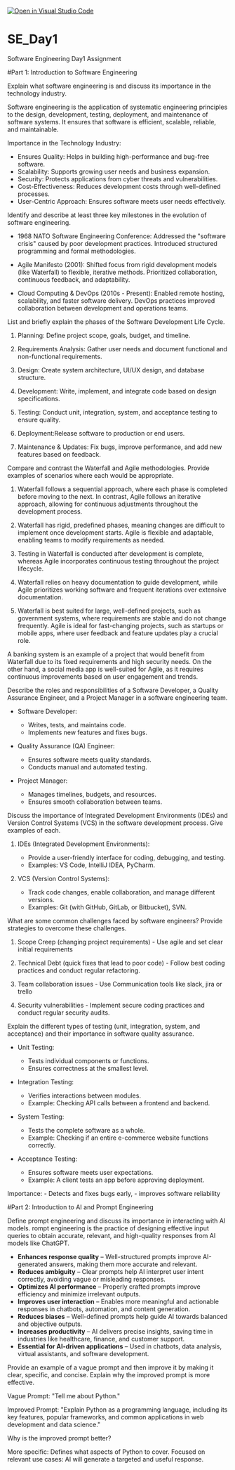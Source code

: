 [![Open in Visual Studio Code](https://classroom.github.com/assets/open-in-vscode-2e0aaae1b6195c2367325f4f02e2d04e9abb55f0b24a779b69b11b9e10269abc.svg)](https://classroom.github.com/online_ide?assignment_repo_id=18390947&assignment_repo_type=AssignmentRepo)
# SE_Day1
Software Engineering Day1 Assignment

#Part 1: Introduction to Software Engineering

Explain what software engineering is and discuss its importance in the technology industry.

Software engineering is the application of systematic engineering principles to the design, development, testing, deployment, and maintenance of software systems. It ensures that software is efficient, scalable, reliable, and maintainable.

Importance in the Technology Industry:

- Ensures Quality: Helps in building high-performance and bug-free software.
- Scalability: Supports growing user needs and business expansion.
- Security: Protects applications from cyber threats and vulnerabilities.
- Cost-Effectiveness: Reduces development costs through well-defined processes.
- User-Centric Approach: Ensures software meets user needs effectively.


Identify and describe at least three key milestones in the evolution of software engineering.
- 1968 NATO Software Engineering Conference:
        Addressed the "software crisis" caused by poor development practices.
        Introduced structured programming and formal methodologies.

- Agile Manifesto (2001):
        Shifted focus from rigid development models (like Waterfall) to flexible, iterative methods.
        Prioritized collaboration, continuous feedback, and adaptability.

- Cloud Computing & DevOps (2010s - Present):
        Enabled remote hosting, scalability, and faster software delivery.
        DevOps practices improved collaboration between development and operations teams.



List and briefly explain the phases of the Software Development Life Cycle.
1. Planning: Define project scope, goals, budget, and timeline.

2. Requirements Analysis: Gather user needs and document functional and non-functional requirements.

3. Design: Create system architecture, UI/UX design, and database structure.

4. Development: Write, implement, and integrate code based on design specifications.

5. Testing: Conduct unit, integration, system, and acceptance testing to ensure quality.

6. Deployment:Release software to production or end users.

7. Maintenance & Updates: Fix bugs, improve performance, and add new features based on feedback.


Compare and contrast the Waterfall and Agile methodologies. Provide examples of scenarios where each would be appropriate.

1. Waterfall follows a sequential approach, where each phase is completed before moving to the next. In contrast, Agile follows an iterative approach, allowing for continuous adjustments throughout the development process.

2. Waterfall has rigid, predefined phases, meaning changes are difficult to implement once development starts. Agile is flexible and adaptable, enabling teams to modify requirements as needed.

3. Testing in Waterfall is conducted after development is complete, whereas Agile incorporates continuous testing throughout the project lifecycle.

4. Waterfall relies on heavy documentation to guide development, while Agile prioritizes working software and frequent iterations over extensive documentation.

5. Waterfall is best suited for large, well-defined projects, such as government systems, where requirements are stable and do not change frequently. Agile is ideal for fast-changing projects, such as startups or mobile apps, where user feedback and feature updates play a crucial role.

A banking system is an example of a project that would benefit from Waterfall due to its fixed requirements and high security needs. On the other hand, a social media app is well-suited for Agile, as it requires continuous improvements based on user engagement and trends.



Describe the roles and responsibilities of a Software Developer, a Quality Assurance Engineer, and a Project Manager in a software engineering team.
- Software Developer:
    - Writes, tests, and maintains code.
    - Implements new features and fixes bugs.

- Quality Assurance (QA) Engineer:

    - Ensures software meets quality standards.
    - Conducts manual and automated testing.

- Project Manager:

    - Manages timelines, budgets, and resources.
    - Ensures smooth collaboration between teams.


Discuss the importance of Integrated Development Environments (IDEs) and Version Control Systems (VCS) in the software development process. Give examples of each.

1. IDEs (Integrated Development Environments):

    - Provide a user-friendly interface for coding, debugging, and testing.
    - Examples: VS Code, IntelliJ IDEA, PyCharm.

2. VCS (Version Control Systems):

    - Track code changes, enable collaboration, and manage different versions.
    - Examples: Git (with GitHub, GitLab, or Bitbucket), SVN.


What are some common challenges faced by software engineers? Provide strategies to overcome these challenges.

1. Scope Creep (changing project requirements) - Use agile and set clear initial requirements

2. Technical Debt (quick fixes that lead to poor code) - Follow best coding practices and conduct regular refactoring.

3. Team collaboration issues - Use Communication tools like slack, jira or trello

4. Security vulnerabilities - Implement secure coding practices and conduct regular security audits.

Explain the different types of testing (unit, integration, system, and acceptance) and their importance in software quality assurance.

- Unit Testing:
    - Tests individual components or functions.
    - Ensures correctness at the smallest level.

- Integration Testing:
    - Verifies interactions between modules.
    - Example: Checking API calls between a frontend and backend.

- System Testing:
    - Tests the complete software as a whole.
    - Example: Checking if an entire e-commerce website functions correctly.

- Acceptance Testing:
    - Ensures software meets user expectations.
    - Example: A client tests an app before approving deployment.

Importance:
    -  Detects and fixes bugs early, 
    -   improves software reliability


#Part 2: Introduction to AI and Prompt Engineering


Define prompt engineering and discuss its importance in interacting with AI models.
rompt engineering is the practice of designing effective input queries to obtain accurate, relevant, and high-quality responses from AI models like ChatGPT.

- **Enhances response quality** – Well-structured prompts improve AI-generated answers, making them more accurate and relevant.  
- **Reduces ambiguity** – Clear prompts help AI interpret user intent correctly, avoiding vague or misleading responses.  
- **Optimizes AI performance** – Properly crafted prompts improve efficiency and minimize irrelevant outputs.  
- **Improves user interaction** – Enables more meaningful and actionable responses in chatbots, automation, and content generation.  
- **Reduces biases** – Well-defined prompts help guide AI towards balanced and objective outputs.  
- **Increases productivity** – AI delivers precise insights, saving time in industries like healthcare, finance, and customer support.  
- **Essential for AI-driven applications** – Used in chatbots, data analysis, virtual assistants, and software development.


Provide an example of a vague prompt and then improve it by making it clear, specific, and concise. Explain why the improved prompt is more effective.

Vague Prompt:
"Tell me about Python."

Improved Prompt:
"Explain Python as a programming language, including its key features, popular frameworks, and common applications in web development and data science."

 Why is the improved prompt better?

More specific: Defines what aspects of Python to cover.
Focused on relevant use cases: AI will generate a targeted and useful response.
